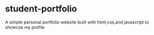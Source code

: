 # student-portfolio
A simple personal portfolio website built with html,css,and javascript to showcse my profile
